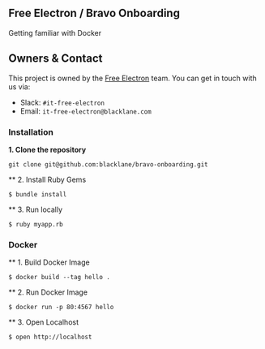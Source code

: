 ## Free Electron / Bravo Onboarding

Getting familiar with Docker

## Owners & Contact

This project is owned by the [Free Electron](https://blacklane.atlassian.net/wiki/spaces/PREP/overview?homepageId=629702956) team. You can get in touch with us via:
- Slack: `#it-free-electron`
- Email: `it-free-electron@blacklane.com`

### Installation

**1. Clone the repository**

```
git clone git@github.com:blacklane/bravo-onboarding.git
````

** 2. Install Ruby Gems
```
$ bundle install
```

** 3. Run locally
```
$ ruby myapp.rb
```

### Docker

** 1. Build Docker Image

```
$ docker build --tag hello .
```

** 2. Run Docker Image

```
$ docker run -p 80:4567 hello
```

** 3. Open Localhost
```
$ open http://localhost
```
